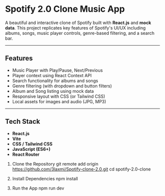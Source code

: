 #  Spotify 2.0 Clone Music App

A beautiful and interactive clone of Spotify built with **React.js** and **mock data**. This project replicates key features of Spotify's UI/UX including albums, songs, music player controls, genre-based filtering, and a search bar.

---

##  Features

- Music Player with Play/Pause, Next/Previous
- Player context using React Context API
-  Search functionality for albums and songs
-  Genre filtering (with dropdown and button filters)
-  Album and Song listing using mock data
-  Responsive layout with CSS (or Tailwind CSS)
-  Local assets for images and audio (JPG, MP3)

---

##  Tech Stack

- **React.js**
- **Vite**
- **CSS / Tailwind CSS**
- **JavaScript (ES6+)**
- **React Router**


1. Clone the Repository
git remote add origin https://github.com/3laxmi/Spotify-clone-2.0.git
cd spotify-2.0-clone

2. Install Dependencies
 npm install

3. Run the App
  npm run dev


